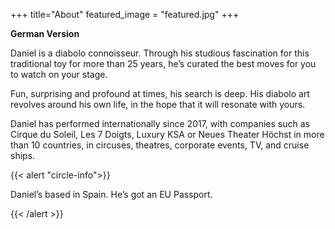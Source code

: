 +++
title="About"
featured_image = "featured.jpg"
+++

**German Version**

Daniel is a diabolo connoisseur.
Through his studious fascination for this traditional toy for more than 25 years, he’s curated the best moves for you to watch on your stage.

Fun, surprising and profound at times, his search is deep. His diabolo art revolves around his own life, in the hope that it will resonate with yours.

Daniel has performed internationally since 2017, with companies such as Cirque du Soleil, Les 7 Doigts, Luxury KSA or Neues Theater Höchst  in more than 10 countries, in circuses, theatres, corporate events, TV, and cruise ships.


{{< alert "circle-info">}}

Daniel’s based in Spain. He’s got an EU Passport.

{{< /alert >}}
